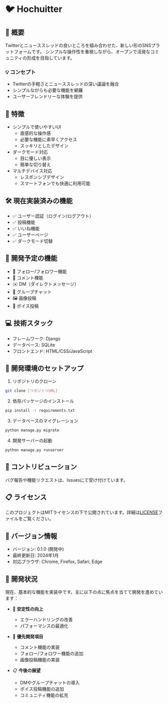 # 🐦 Hochuitter

## 📝 概要
Twitterとニューススレッドの良いところを組み合わせた、新しい形のSNSプラットフォームです。
シンプルな操作性を重視しながら、オープンで活発なコミュニティの形成を目指しています。

### 💡 コンセプト
- Twitterの手軽さとニューススレッドの深い議論を融合
- シンプルながらも必要な機能を網羅
- ユーザーフレンドリーな体験を提供

## 🌟 特徴
- シンプルで使いやすいUI
  * 直感的な操作感
  * 必要な機能に素早くアクセス
  * スッキリとしたデザイン
- ダークモード対応
  * 目に優しい表示
  * 簡単な切り替え
- マルチデバイス対応
  * レスポンシブデザイン
  * スマートフォンでも快適に利用可能

## 🛠 現在実装済みの機能
- ✅ ユーザー認証（ログイン/ログアウト）
- ✅ 投稿機能
- ✅ いいね機能
- ✅ ユーザーページ
- ✅ ダークモード切替

## 🚀 開発予定の機能
- 📱 フォロー/フォロワー機能
- 💭 コメント機能
- ✉️ DM（ダイレクトメッセージ）
- 👥 グループチャット
- 🖼️ 画像投稿
- 🎤 ボイス投稿

## 💻 技術スタック
- フレームワーク: Django
- データベース: SQLite
- フロントエンド: HTML/CSS/JavaScript

## 🔧 開発環境のセットアップ
1. リポジトリのクローン
```bash
git clone [リポジトリURL]
```

2. 依存パッケージのインストール
```bash
pip install -r requirements.txt
```

3. データベースのマイグレーション
```bash
python manage.py migrate
```

4. 開発サーバーの起動
```bash
python manage.py runserver
```

## 👥 コントリビューション
バグ報告や機能リクエストは、Issuesにて受け付けています。

## 📋 ライセンス
このプロジェクトはMITライセンスの下で公開されています。詳細は[LICENSE](LICENSE)ファイルをご覧ください。

## 📌 バージョン情報
- バージョン: 0.1.0 (開発中)
- 最終更新日: 2024年1月
- 対応ブラウザ: Chrome, Firefox, Safari, Edge

## 🔄 開発状況
現在、基本的な機能を実装中です。主に以下の点に焦点を当てて開発を進めています：

- 💪 **安定性の向上**
  * エラーハンドリングの改善
  * パフォーマンスの最適化

- 🎯 **優先開発項目**
  * コメント機能の実装
  * フォロー/フォロワー機能の追加
  * 画像投稿機能の実装

- 📋 **今後の展望**
  * DMやグループチャットの導入
  * ボイス投稿機能の追加
  * コミュニティ機能の拡充
